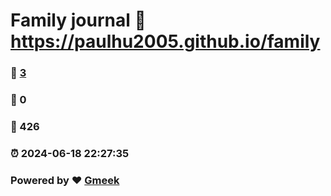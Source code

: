 # Family journal :link: https://paulhu2005.github.io/family 
### :page_facing_up: [3](https://paulhu2005.github.io/family/tag.html) 
### :speech_balloon: 0 
### :hibiscus: 426 
### :alarm_clock: 2024-06-18 22:27:35 
### Powered by :heart: [Gmeek](https://github.com/Meekdai/Gmeek)

